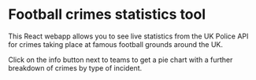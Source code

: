 # Football crimes statistics tool

This React webapp allows you to see live statistics from the UK Police API for crimes taking place at famous football grounds
around the UK.

Click on the info button next to teams to get a pie chart with a further breakdown of crimes by type of incident.